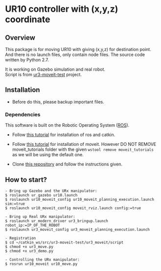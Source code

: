 # UR10 controller with (x,y,z) coordinate 

## Overview

This package is for moving UR10 with giving (x,y,z) for destination point.
And there is no launch files, only contain node files. The source code written by Python 2.7.  

It is working on Gazebo simulation and real robot.  
Script is from [ur3-moveit-test](https://github.com/MrLacquer/ur3-moveit-test) project.

## Installation
- Before do this, please backup important files.

### Dependencies

This software is built on the Robotic Operating System ([ROS](http://wiki.ros.org/ROS/Installation)).

- Follow [this tutorial](http://wiki.ros.org/noetic/Installation/Ubuntu) for installation of ros and catkin.

- Follow [this tutorial](https://ros-planning.github.io/moveit_tutorials/doc/getting_started/getting_started.html) for installation of moveit. However DO NOT REMOVE moveit_tutorials folder with the given ```wstool remove moveit_tutorials``` as we will be using the default one.

- Clone [this repository](https://github.com/ros-industrial/universal_robot) and follow the instructions given.


## How to start?

```
- Bring up Gazebo and the URx manipulator:
$ roslaunch ur_gazebo ur10.launch
$ roslaunch ur10_moveit_config ur10_moveit_planning_execution.launch sim:=true
$ roslaunch ur10_moveit_config moveit_rviz.launch config:=true

- Bring up Real URx manipulator:
$ roslaunch ur_modern_driver ur3_bringup.launch robot_ip:=IP_OF_THE_ROBOT 
$ roslaunch ur3_moveit_config ur3_moveit_planning_execution.launch

- Registration
$ cd ~/catkin_ws/src/ur3-moveit-test/ur3_moveit/script
$ chmod +x ur3_move.py
$ chmod +x ur3_demo.py 

- Controlling the URx manipulator:
$ rosrun ur10_moveit ur10_move.py 
```




